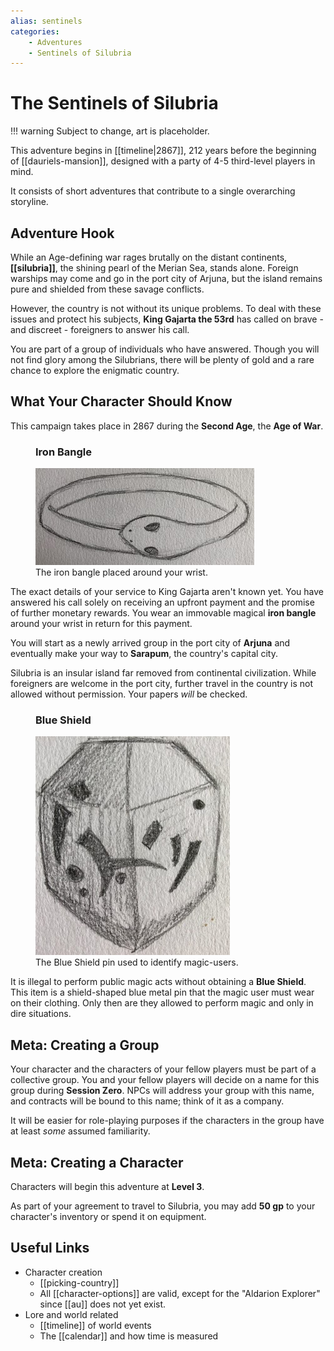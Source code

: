 ```yaml
---
alias: sentinels
categories:
    - Adventures
    - Sentinels of Silubria
---
```

# The Sentinels of Silubria

!!! warning
    Subject to change, art is placeholder.

This adventure begins in [[timeline|2867]], 212 years before the beginning of [[dauriels-mansion]], designed with a party of 4-5 third-level players in mind.

It consists of short adventures that contribute to a single overarching storyline.

## Adventure Hook

While an Age-defining war rages brutally on the distant continents, **[[silubria]]**, the shining pearl of the Merian Sea, stands alone. Foreign warships may come and go in the port city of Arjuna, but the island remains pure and shielded from these savage conflicts.

However, the country is not without its unique problems. To deal with these issues and protect his subjects, **King Gajarta the 53rd** has called on brave - and discreet - foreigners to answer his call.

You are part of a group of individuals who have answered. Though you will not find glory among the Silubrians, there will be plenty of gold and a rare chance to explore the enigmatic country.

## What Your Character Should Know

This campaign takes place in 2867 during the **Second Age**, the **Age of War**.

<figure class="infobox right">
  <h3>Iron Bangle</h3>
  <a href="/assets/images/iron-bangle-full.jpg">
    <img src="/assets/images/iron-bangle-tiny.jpg" />
  </a>
  <figcaption>
    The iron bangle placed around your wrist.
  </figcaption>
</figure>

The exact details of your service to King Gajarta aren't known yet. You have answered his call solely on receiving an upfront payment and the promise of further monetary rewards. You wear an immovable magical **iron bangle** around your wrist in return for this payment.

You will start as a newly arrived group in the port city of **Arjuna** and eventually make your way to **Sarapum**, the country's capital city.

Silubria is an insular island far removed from continental civilization. While foreigners are welcome in the port city, further travel in the country is not allowed without permission. Your papers *will* be checked.

<figure class="infobox right">
  <h3>Blue Shield</h3>
  <a href="/assets/images/blue-shield-full.jpg">
    <img src="/assets/images/blue-shield-tiny.jpg" />
  </a>
  <figcaption>
    The Blue Shield pin used to identify magic-users.
  </figcaption>
</figure>

It is illegal to perform public magic acts without obtaining a **Blue Shield**. This item is a shield-shaped blue metal pin that the magic user must wear on their clothing. Only then are they allowed to perform magic and only in dire situations.

## Meta: Creating a Group

Your character and the characters of your fellow players must be part of a collective group. You and your fellow players will decide on a name for this group during **Session Zero**. NPCs will address your group with this name, and contracts will be bound to this name; think of it as a company.

It will be easier for role-playing purposes if the characters in the group have at least *some* assumed familiarity.

## Meta: Creating a Character

Characters will begin this adventure at **Level 3**.

As part of your agreement to travel to Silubria, you may add **50 gp** to your character's inventory or spend it on equipment.

## Useful Links

- Character creation
  - [[picking-country]]
  - All [[character-options]] are valid, except for the "Aldarion Explorer" since [[au]] does not yet exist.
- Lore and world related
  - [[timeline]] of world events
  - The [[calendar]] and how time is measured
